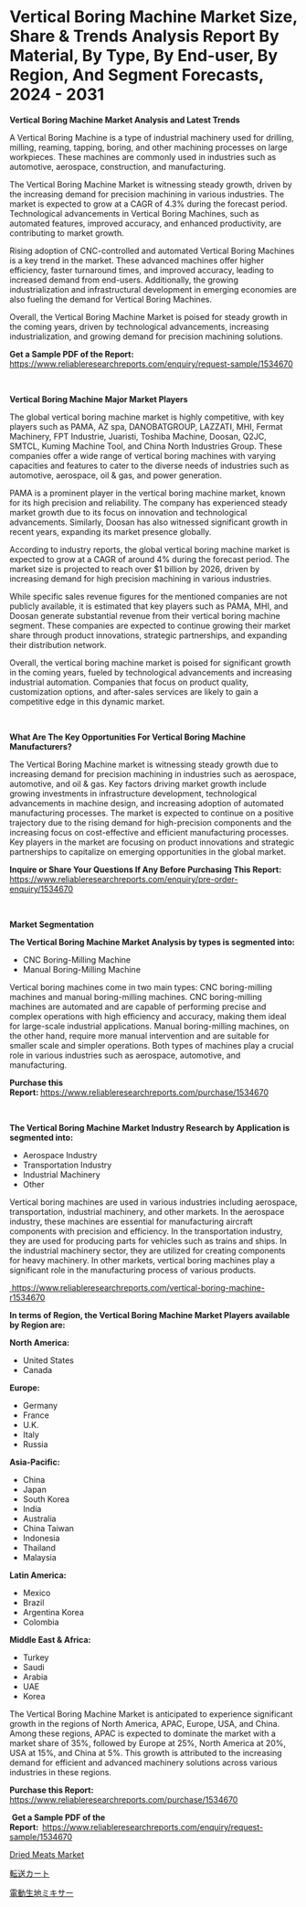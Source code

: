 <p><h1>Vertical Boring Machine Market Size, Share & Trends Analysis Report By Material, By Type, By End-user, By Region, And Segment Forecasts, 2024 - 2031</h1></p><p><strong>Vertical Boring Machine Market Analysis and Latest Trends</strong></p>
<p><p>A Vertical Boring Machine is a type of industrial machinery used for drilling, milling, reaming, tapping, boring, and other machining processes on large workpieces. These machines are commonly used in industries such as automotive, aerospace, construction, and manufacturing.</p><p>The Vertical Boring Machine Market is witnessing steady growth, driven by the increasing demand for precision machining in various industries. The market is expected to grow at a CAGR of 4.3% during the forecast period. Technological advancements in Vertical Boring Machines, such as automated features, improved accuracy, and enhanced productivity, are contributing to market growth.</p><p>Rising adoption of CNC-controlled and automated Vertical Boring Machines is a key trend in the market. These advanced machines offer higher efficiency, faster turnaround times, and improved accuracy, leading to increased demand from end-users. Additionally, the growing industrialization and infrastructural development in emerging economies are also fueling the demand for Vertical Boring Machines.</p><p>Overall, the Vertical Boring Machine Market is poised for steady growth in the coming years, driven by technological advancements, increasing industrialization, and growing demand for precision machining solutions.</p></p>
<p><strong>Get a Sample PDF of the Report:&nbsp;</strong> <a href="https://www.reliableresearchreports.com/enquiry/request-sample/1534670">https://www.reliableresearchreports.com/enquiry/request-sample/1534670</a></p>
<p>&nbsp;</p>
<p><strong>Vertical Boring Machine Major Market Players</strong></p>
<p><p>The global vertical boring machine market is highly competitive, with key players such as PAMA, AZ spa, DANOBATGROUP, LAZZATI, MHI, Fermat Machinery, FPT Industrie, Juaristi, Toshiba Machine, Doosan, Q2JC, SMTCL, Kuming Machine Tool, and China North Industries Group. These companies offer a wide range of vertical boring machines with varying capacities and features to cater to the diverse needs of industries such as automotive, aerospace, oil & gas, and power generation.</p><p>PAMA is a prominent player in the vertical boring machine market, known for its high precision and reliability. The company has experienced steady market growth due to its focus on innovation and technological advancements. Similarly, Doosan has also witnessed significant growth in recent years, expanding its market presence globally.</p><p>According to industry reports, the global vertical boring machine market is expected to grow at a CAGR of around 4% during the forecast period. The market size is projected to reach over $1 billion by 2026, driven by increasing demand for high precision machining in various industries.</p><p>While specific sales revenue figures for the mentioned companies are not publicly available, it is estimated that key players such as PAMA, MHI, and Doosan generate substantial revenue from their vertical boring machine segment. These companies are expected to continue growing their market share through product innovations, strategic partnerships, and expanding their distribution network.</p><p>Overall, the vertical boring machine market is poised for significant growth in the coming years, fueled by technological advancements and increasing industrial automation. Companies that focus on product quality, customization options, and after-sales services are likely to gain a competitive edge in this dynamic market.</p></p>
<p>&nbsp;</p>
<p><strong>What Are The Key Opportunities For Vertical Boring Machine Manufacturers?</strong></p>
<p><p>The Vertical Boring Machine market is witnessing steady growth due to increasing demand for precision machining in industries such as aerospace, automotive, and oil & gas. Key factors driving market growth include growing investments in infrastructure development, technological advancements in machine design, and increasing adoption of automated manufacturing processes. The market is expected to continue on a positive trajectory due to the rising demand for high-precision components and the increasing focus on cost-effective and efficient manufacturing processes. Key players in the market are focusing on product innovations and strategic partnerships to capitalize on emerging opportunities in the global market.</p></p>
<p><strong>Inquire or Share Your Questions If Any Before Purchasing This Report:</strong> <a href="https://www.reliableresearchreports.com/enquiry/pre-order-enquiry/1534670">https://www.reliableresearchreports.com/enquiry/pre-order-enquiry/1534670</a></p>
<p>&nbsp;</p>
<p><strong>Market Segmentation</strong></p>
<p><strong>The Vertical Boring Machine Market Analysis by types is segmented into:</strong></p>
<p><ul><li>CNC Boring-Milling Machine</li><li>Manual Boring-Milling Machine</li></ul></p>
<p><p>Vertical boring machines come in two main types: CNC boring-milling machines and manual boring-milling machines. CNC boring-milling machines are automated and are capable of performing precise and complex operations with high efficiency and accuracy, making them ideal for large-scale industrial applications. Manual boring-milling machines, on the other hand, require more manual intervention and are suitable for smaller scale and simpler operations. Both types of machines play a crucial role in various industries such as aerospace, automotive, and manufacturing.</p></p>
<p><strong>Purchase this Report:&nbsp;</strong><a href="https://www.reliableresearchreports.com/purchase/1534670">https://www.reliableresearchreports.com/purchase/1534670</a></p>
<p>&nbsp;</p>
<p><strong>The Vertical Boring Machine Market Industry Research by Application is segmented into:</strong></p>
<p><ul><li>Aerospace Industry</li><li>Transportation Industry</li><li>Industrial Machinery</li><li>Other</li></ul></p>
<p><p>Vertical boring machines are used in various industries including aerospace, transportation, industrial machinery, and other markets. In the aerospace industry, these machines are essential for manufacturing aircraft components with precision and efficiency. In the transportation industry, they are used for producing parts for vehicles such as trains and ships. In the industrial machinery sector, they are utilized for creating components for heavy machinery. In other markets, vertical boring machines play a significant role in the manufacturing process of various products.</p></p>
<p><a href="https://www.reliableresearchreports.com/vertical-boring-machine-r1534670">&nbsp;https://www.reliableresearchreports.com/vertical-boring-machine-r1534670</a></p>
<p><strong>In terms of Region, the Vertical Boring Machine Market Players available by Region are:</strong></p>
<p>
    <p> <strong> North America: </strong>
        <ul>
            <li>United States</li>
            <li>Canada</li>
        </ul>
        </p> 
    <p> <strong> Europe: </strong>
        <ul>
            <li>Germany</li>
            <li>France</li>
            <li>U.K.</li>
            <li>Italy</li>
            <li>Russia</li>
        </ul>
        </p> 
    <p> <strong> Asia-Pacific: </strong>
        <ul>
            <li>China</li>
            <li>Japan</li>
            <li>South Korea</li>
            <li>India</li>
            <li>Australia</li>
            <li>China Taiwan</li>
            <li>Indonesia</li>
            <li>Thailand</li>
            <li>Malaysia</li>
        </ul>
        </p> 
    <p> <strong> Latin America: </strong>
        <ul>
            <li>Mexico</li>
            <li>Brazil</li>
            <li>Argentina Korea</li>
            <li>Colombia</li>
        </ul>
        </p> 
    <p> <strong> Middle East & Africa: </strong>
        <ul>
            <li>Turkey</li>
            <li>Saudi</li>
            <li>Arabia</li>
            <li>UAE</li>
            <li>Korea</li>
        </ul>
    </p>
    </p>
<p><p>The Vertical Boring Machine Market is anticipated to experience significant growth in the regions of North America, APAC, Europe, USA, and China. Among these regions, APAC is expected to dominate the market with a market share of 35%, followed by Europe at 25%, North America at 20%, USA at 15%, and China at 5%. This growth is attributed to the increasing demand for efficient and advanced machinery solutions across various industries in these regions.</p></p>
<p><strong>Purchase this Report: </strong><a href="https://www.reliableresearchreports.com/purchase/1534670">https://www.reliableresearchreports.com/purchase/1534670</a></p>
<p>&nbsp;<strong>Get a Sample PDF of the Report:&nbsp;&nbsp;</strong><a href="https://www.reliableresearchreports.com/enquiry/request-sample/1534670">https://www.reliableresearchreports.com/enquiry/request-sample/1534670</a></p>
<p><strong></strong></p>
<p><p><a href="https://fuschia-pecorino-a6d.notion.site/Dried-Meats-Market-Insight-Market-Trends-Growth-Forecasted-from-2024-TO-2031-d19c5077a93d453c970c824430d1a1f0">Dried Meats Market</a></p><p><a href="https://medium.com/@nicholas.ellison0076890/%E3%83%88%E3%83%A9%E3%83%B3%E3%82%B9%E3%83%95%E3%82%A1%E3%83%BC%E3%82%AB%E3%83%BC%E3%83%88%E5%B8%82%E5%A0%B4%E3%83%AC%E3%83%9D%E3%83%BC%E3%83%88%E3%81%AF-%E3%81%93%E3%81%AE%E5%B8%82%E5%A0%B4%E3%81%AE%E6%9C%80%E6%96%B0%E3%81%AE%E3%83%88%E3%83%AC%E3%83%B3%E3%83%89%E3%82%84%E6%88%90%E9%95%B7%E3%81%AE%E6%A9%9F%E4%BC%9A%E3%82%92%E6%98%8E%E3%82%89%E3%81%8B%E3%81%AB%E3%81%97%E3%81%A6%E3%81%84%E3%81%BE%E3%81%99-43c0e92de305">転送カート</a></p><p><a href="https://medium.com/@logaolloway76845/%E9%9B%BB%E5%8B%95%E7%94%9F%E5%9C%B0%E3%83%9F%E3%82%AD%E3%82%B5%E3%83%BC%E3%81%AE%E5%B8%82%E5%A0%B4%E8%AA%BF%E6%9F%BB%E3%83%AC%E3%83%9D%E3%83%BC%E3%83%88-%E3%81%9D%E3%81%AE%E6%AD%B4%E5%8F%B2%E3%81%A8%E4%BA%88%E6%B8%AC-2024%E5%B9%B4%E3%81%8B%E3%82%892031%E5%B9%B4-178733ce40a6">電動生地ミキサー</a></p></p>
